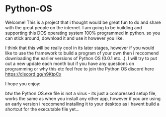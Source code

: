 # Python-OS
Welcome!
This is a project that i thought would be great fun to do and share with the great people on the internet. I am going to be building and supporting this DOS operating system 100% programmed in python. so you can stick around, download it and use it however you like.

I think that this will be really cool in its later stages, however if you would like to use the framework to build a program of your own then i reccomend downloading the earlier versions of Python OS (0.0.1 etc...). I will try to put out a new update each month but if you have any questions on programming or why this etc feel free to join the Python OS discord here https://discord.gg/n9KtpCx

I hope you enjoy:

btw the Python OS.exe file is not a virus - its just a compressed setup file, works the same as when you install any other app, however if you are using an early version i reccomend installing it to your desktop as i havent build a shortcut for the executable file yet...
